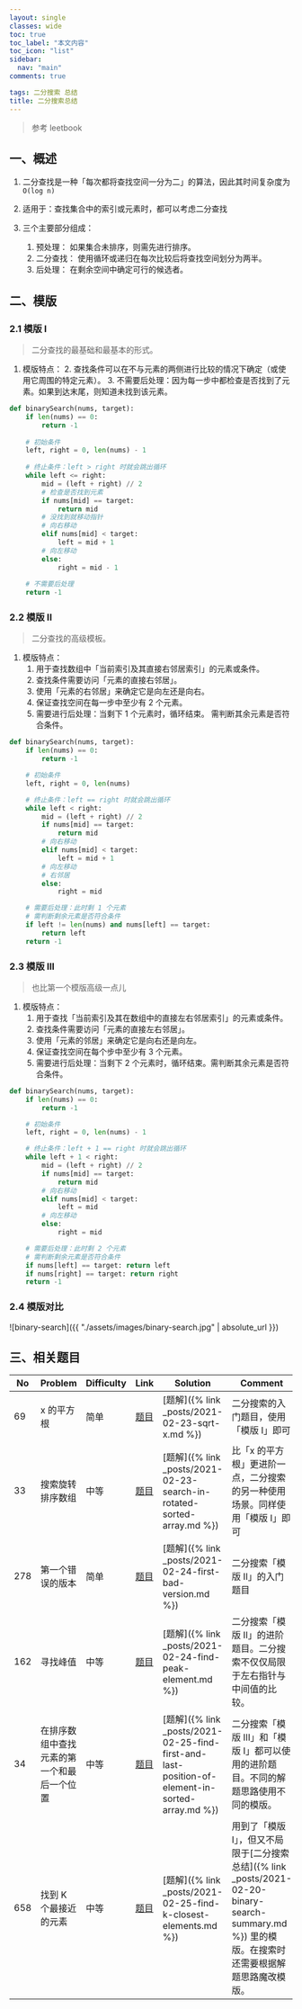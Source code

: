 ```yaml
---
layout: single
classes: wide
toc: true
toc_label: "本文内容"
toc_icon: "list"
sidebar:
  nav: "main"
comments: true

tags: 二分搜索 总结
title: 二分搜索总结
---
```


> 参考 leetbook

## 一、概述

1. 二分查找是一种「每次都将查找空间一分为二」的算法，因此其时间复杂度为 `O(log n)`

2. 适用于：查找集合中的索引或元素时，都可以考虑二分查找

3. 三个主要部分组成：
   
   1. 预处理： 如果集合未排序，则需先进行排序。
   2. 二分查找： 使用循环或递归在每次比较后将查找空间划分为两半。
   3. 后处理： 在剩余空间中确定可行的候选者。

## 二、模版

### 2.1 模版 I

> 二分查找的最基础和最基本的形式。

1. 模版特点：
   2. 查找条件可以在不与元素的两侧进行比较的情况下确定（或使用它周围的特定元素）。
   3. 不需要后处理：因为每一步中都检查是否找到了元素。如果到达末尾，则知道未找到该元素。

```python
def binarySearch(nums, target):
    if len(nums) == 0:
        return -1
    
    # 初始条件
    left, right = 0, len(nums) - 1
    
    # 终止条件：left > right 时就会跳出循环
    while left <= right:
        mid = (left + right) // 2
        # 检查是否找到元素
        if nums[mid] == target:
            return mid
        # 没找到就移动指针
        # 向右移动
        elif nums[mid] < target:
            left = mid + 1
        # 向左移动
        else:
            right = mid - 1
    
    # 不需要后处理
    return -1
```

### 2.2 模版 II

> 二分查找的高级模板。

1. 模版特点：
   1. 用于查找数组中「当前索引及其直接右邻居索引」的元素或条件。
   2. 查找条件需要访问「元素的直接右邻居」。
   3. 使用「元素的右邻居」来确定它是向左还是向右。
   4. 保证查找空间在每一步中至少有 2 个元素。
   5. 需要进行后处理：当剩下 1 个元素时，循环结束。 需判断其余元素是否符合条件。


```python
def binarySearch(nums, target):
    if len(nums) == 0:
        return -1

    # 初始条件
    left, right = 0, len(nums)

    # 终止条件：left == right 时就会跳出循环
    while left < right:
        mid = (left + right) // 2
        if nums[mid] == target:
            return mid
        # 向右移动
        elif nums[mid] < target:
            left = mid + 1
        # 向左移动
        # 右邻居
        else:
            right = mid

    # 需要后处理：此时剩 1 个元素
    # 需判断剩余元素是否符合条件
    if left != len(nums) and nums[left] == target:
        return left
    return -1
```

### 2.3 模版 III

> 也比第一个模版高级一点儿

1. 模版特点：
   1. 用于查找「当前索引及其在数组中的直接左右邻居索引」的元素或条件。
   2. 查找条件需要访问「元素的直接左右邻居」。
   3. 使用「元素的邻居」来确定它是向右还是向左。
   4. 保证查找空间在每个步中至少有 3 个元素。
   5. 需要进行后处理：当剩下 2 个元素时，循环结束。需判断其余元素是否符合条件。

```python
def binarySearch(nums, target):
    if len(nums) == 0:
        return -1

    # 初始条件
    left, right = 0, len(nums) - 1

    # 终止条件：left + 1 == right 时就会跳出循环
    while left + 1 < right:
        mid = (left + right) // 2
        if nums[mid] == target:
            return mid
        # 向右移动
        elif nums[mid] < target:
            left = mid
        # 向左移动
        else:
            right = mid

    # 需要后处理：此时剩 2 个元素
    # 需判断剩余元素是否符合条件
    if nums[left] == target: return left
    if nums[right] == target: return right
    return -1
```

### 2.4 模版对比

![binary-search]({{ "./assets/images/binary-search.jpg" | absolute_url }})
 
## 三、相关题目



   | No  | Problem                                    | Difficulty | Link                                                                                              | Solution                                                                                        | Comment                                                                      |
   | --- | ------------------------------------------ | ---------- | ------------------------------------------------------------------------------------------------- | ----------------------------------------------------------------------------------------------- | ---------------------------------------------------------------------------- |
   | 69  | x 的平方根                                 | 简单       | [题目](https://leetcode-cn.com/problems/sqrtx/)                                                   | [题解]({% link _posts/2021-02-23-sqrt-x.md %})                                                  | 二分搜索的入门题目，使用「模版 I」即可                                       |
   | 33  | 搜索旋转排序数组                           | 中等       | [题目](https://leetcode-cn.com/problems/search-in-rotated-sorted-array/)                          | [题解]({% link _posts/2021-02-23-search-in-rotated-sorted-array.md %})                          | 比「x 的平方根」更进阶一点，二分搜索的另一种使用场景。同样使用「模版 I」即可 |
   | 278 | 第一个错误的版本                           | 简单       | [题目](https://leetcode-cn.com/problems/first-bad-version/)                                       | [题解]({% link _posts/2021-02-24-first-bad-version.md %})                                       | 二分搜索「模版 II」的入门题目                                                |
   | 162 | 寻找峰值                                   | 中等       | [题目](https://leetcode-cn.com/problems/find-peak-element/)                                       | [题解]({% link _posts/2021-02-24-find-peak-element.md %})                                       | 二分搜索「模版 II」的进阶题目。二分搜索不仅仅局限于左右指针与中间值的比较。  |
   | 34  | 在排序数组中查找元素的第一个和最后一个位置 | 中等       | [题目](https://leetcode-cn.com/problems/find-first-and-last-position-of-element-in-sorted-array/) | [题解]({% link _posts/2021-02-25-find-first-and-last-position-of-element-in-sorted-array.md %}) | 二分搜索「模版 III」和「模版 I」都可以使用的进阶题目。不同的解题思路使用不同的模版。                                             |
   | 658  | 找到 K 个最接近的元素 | 中等       | [题目](https://leetcode-cn.com/problems/find-k-closest-elements/) | [题解]({% link _posts/2021-02-25-find-k-closest-elements.md %}) | 用到了「模版 I」，但又不局限于[二分搜索总结]({% link _posts/2021-02-20-binary-search-summary.md %}) 里的模版。在搜索时还需要根据解题思路魔改模版。                                             |